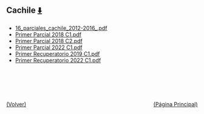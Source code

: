 
<html>
<body>
<h2>Cachile <a href="https://downgit.github.io/#/home?url=https://github.com/Apuntes-FIUBA/Apuntes-Electronica/tree/main/81 - Matemática/8105 - Analisis Matematico III A/Examenes/Parciales/Cachile" style="font-size:20px">  ⬇️ </a></h2>
<ul>
    <li><a href="16_parciales_cachile_2012-2016_.pdf">16_parciales_cachile_2012-2016_.pdf</a></li>
    <li><a href="Primer Parcial 2018 C1.pdf">Primer Parcial 2018 C1.pdf</a></li>
    <li><a href="Primer Parcial 2018 C2.pdf">Primer Parcial 2018 C2.pdf</a></li>
    <li><a href="Primer Parcial 2022 C1.pdf">Primer Parcial 2022 C1.pdf</a></li>
    <li><a href="Primer Recuperatorio 2019 C1.pdf">Primer Recuperatorio 2019 C1.pdf</a></li>
    <li><a href="Primer Recuperatorio 2022 C1.pdf">Primer Recuperatorio 2022 C1.pdf</a></li>
</ul>
</body>
</html>










<br><br><br><br><br><a href="../" style="float: left">(Volver)</a> <a href="https://apuntes-fiuba.github.io/Apuntes-Electronica" style="float: right">(Página Principal)</a>
